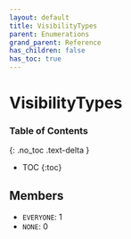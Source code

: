 ```yaml
---
layout: default
title: VisibilityTypes
parent: Enumerations
grand_parent: Reference
has_children: false
has_toc: true
---
```


# VisibilityTypes
### Table of Contents
{: .no_toc .text-delta }

- TOC
{:toc}
## Members
- `EVERYONE`: 1
- `NONE`: 0
